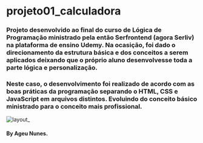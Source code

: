 <h1>projeto01_calculadora</h1>

<h3>
Projeto desenvolvido ao final do curso de Lógica de Programação ministrado pela então Serfrontend (agora Serliv) na plataforma de ensino Udemy. Na  ocasição, foi dado o direcionamento da estrutura básica e dos conceitos a serem aplicados deixando que o próprio aluno desenvolvesse toda a parte lógica e personalização.
</h3>

<h3>
Neste caso, o desenvolvimento foi realizado de acordo com as boas práticas da programação separando o HTML, CSS e JavaScript em arquivos distintos. Evoluindo do conceito básico ministrado para o conceito mais profissional.
</h3>

![layout_](https://user-images.githubusercontent.com/116468965/209884094-00fa47ea-061c-45bb-aeae-85b53f0dbb46.png)

<h4>By Ageu Nunes.</h4>
